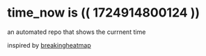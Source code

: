 # time_now is (( 1724914800124 ))

an automated repo that shows the currnent time

inspired by [breakingheatmap](https://github.com/breakingheatmap/breakingheatmap)